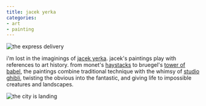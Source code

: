 ```yaml
---
title: jacek yerka
categories:
- art
- painting
---
```


![the express delivery](/blog/old-uploads/2011/02/20110201-jacekyerka2.png)

i'm lost in the imaginings of [jacek yerka](http://www.yerkaland.com/). jacek's paintings play with references to art history. from monet's [haystacks](http://en.wikipedia.org/wiki/Haystacks_(Monet)) to bruegel's [tower of babel](http://en.wikipedia.org/wiki/The_Tower_of_Babel_(Bruegel)), the paintings combine traditional technique with the whimsy of [studio ghibli](http://en.wikipedia.org/wiki/Studio_Ghibli), twisting the obvious into the fantastic, and giving life to impossible creatures and landscapes. 

![the city is landing](/blog/old-uploads/2011/02/20110201-jacekyerka1.png)
